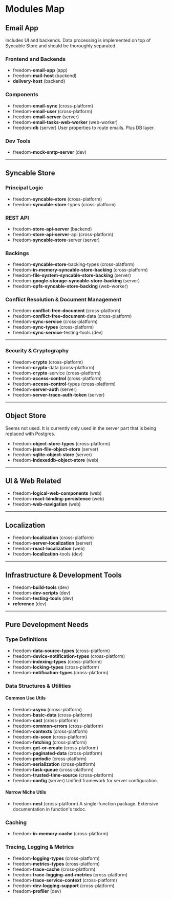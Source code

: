 # Modules Map

## Email App

Includes UI and backends.
Data processing is implemented on top of Syncable Store and should be thoroughly separated.

### Frontend and Backends
- freedom-**email-app** (app)
- freedom-**mail-host** (backend)
- **delivery-host** (backend)

### Components
- freedom-**email-sync** (cross-platform)
- freedom-**email-user** (cross-platform)
- freedom-**email-server** (server)
- freedom-**email-tasks-web-worker** (web-worker)
- freedom-**db** (server)
  User properties to route emails. Plus DB layer.

### Dev Tools
- freedom-**mock-smtp-server** (dev)

---

## Syncable Store

### Principal Logic
- freedom-**syncable-store** (cross-platform)
- freedom-**syncable-store**-types (cross-platform)

### REST API
- freedom-**store-api-server** (backend)
- freedom-**store-api-server**-api (cross-platform)
- freedom-**syncable-store**-server (server)

### Backings
- freedom-**syncable-store**-backing-types (cross-platform)
- freedom-**in-memory-syncable-store-backing** (cross-platform)
- freedom-**file-system-syncable-store-backing** (server)
- freedom-**google-storage-syncable-store-backing** (server)
- freedom-**opfs-syncable-store-backing** (web-worker)

### Conflict Resolution & Document Management
- freedom-**conflict-free-document** (cross-platform)
- freedom-**conflict-free-document**-data (cross-platform)
- freedom-**sync-service** (cross-platform)
- freedom-**sync-types** (cross-platform)
- freedom-**sync-service**-testing-tools (dev)

---

### Security & Cryptography
- freedom-**crypto** (cross-platform)
- freedom-**crypto**-data (cross-platform)
- freedom-**crypto**-service (cross-platform)
- freedom-**access-control** (cross-platform)
- freedom-**access-control**-types (cross-platform)
- freedom-**server-auth** (server)
- freedom-**server-trace-auth-token** (server)

---

## Object Store
Seems not used. It is currently only used in the server part that is being replaced with Postgres.

- freedom-**object-store-types** (cross-platform)
- freedom-**json-file-object-store** (server)
- freedom-**sqlite-object-store** (server)
- freedom-**indexeddb-object-store** (web)

---

## UI & Web Related
- freedom-**logical-web-components** (web)
- freedom-**react-binding-persistence** (web)
- freedom-**web-navigation** (web)

---

## Localization
- freedom-**localization** (cross-platform)
- freedom-**server-localization** (server)
- freedom-**react-localization** (web)
- freedom-**localization**-tools (dev)

---

## Infrastructure & Development Tools
- freedom-**build-tools** (dev)
- freedom-**dev-scripts** (dev)
- freedom-**testing-tools** (dev)
- **reference** (dev)

---

## Pure Development Needs

### Type Definitions
- freedom-**data-source-types** (cross-platform)
- freedom-**device-notification-types** (cross-platform)
- freedom-**indexing-types** (cross-platform)
- freedom-**locking-types** (cross-platform)
- freedom-**notification-types** (cross-platform)

### Data Structures & Utilities
#### Common Use Utils
- freedom-**async** (cross-platform)
- freedom-**basic-data** (cross-platform)
- freedom-**cast** (cross-platform)
- freedom-**common-errors** (cross-platform)
- freedom-**contexts** (cross-platform)
- freedom-**do-soon** (cross-platform)
- freedom-**fetching** (cross-platform)
- freedom-**get-or-create** (cross-platform)
- freedom-**paginated-data** (cross-platform)
- freedom-**periodic** (cross-platform)
- freedom-**serialization** (cross-platform)
- freedom-**task-queue** (cross-platform)
- freedom-**trusted-time-source** (cross-platform)
- freedom-**config** (server)
  Unified framework for server configuration.

#### Narrow Niche Utils
- freedom-**nest** (cross-platform)
  A single-function package. Extensive documentation in function's tsdoc.

### Caching
- freedom-**in-memory-cache** (cross-platform)

### Tracing, Logging & Metrics
- freedom-**logging-types** (cross-platform)
- freedom-**metrics-types** (cross-platform)
- freedom-**trace-cache** (cross-platform)
- freedom-**trace-logging-and-metrics** (cross-platform)
- freedom-**trace-service-context** (cross-platform)
- freedom-**dev-logging-support** (cross-platform)
- freedom-**profiler** (dev)
